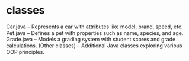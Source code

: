 # classes
Car.java – Represents a car with attributes like model, brand, speed, etc. Pet.java – Defines a pet with properties such as name, species, and age. Grade.java – Models a grading system with student scores and grade calculations. (Other classes) – Additional Java classes exploring various OOP principles.

